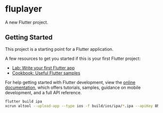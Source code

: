 # fluplayer

A new Flutter project.

## Getting Started

This project is a starting point for a Flutter application.

A few resources to get you started if this is your first Flutter project:

- [Lab: Write your first Flutter app](https://docs.flutter.dev/get-started/codelab)
- [Cookbook: Useful Flutter samples](https://docs.flutter.dev/cookbook)

For help getting started with Flutter development, view the
[online documentation](https://docs.flutter.dev/), which offers tutorials,
samples, guidance on mobile development, and a full API reference.
```bash
flutter build ipa
xcrun altool --upload-app --type ios -f build/ios/ipa/*.ipa --apiKey 8N8WJHZ553 --apiIssuer 41f76a5b-7758-477d-98fc-b93b8a4b6bd0
```